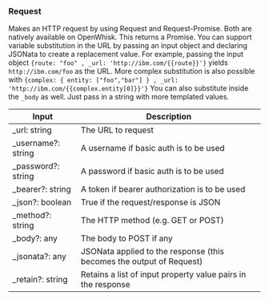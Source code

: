 ### Request

Makes an HTTP request by using Request and Request-Promise. Both are natively available on OpenWhisk. This returns a Promise. You can support variable substitution in the URL by passing an input object and declaring JSONata to create a replacement value. For example, passing the input object `{route: "foo" , _url: 'http://ibm.com/{{route}}'}` yields `http://ibm.com/foo` as the URL. More complex substitution is also possible with `{complex: { entity: ["foo","bar"] } , _url: 'http://ibm.com/{{complex.entity[0]}}'}`  You can also substitute inside the `_body` as well. Just pass in a string with more templated values.

| Input | Description |
| --- | ---  |
| _url: string | The URL to request |
| _username?: string | A username if basic auth is to be used |
| _password?: string | A password if basic auth is to be used |
| _bearer?: string | A token if bearer authorization is to be used |
| _json?: boolean | True if the request/response is JSON |
| _method?: string | The HTTP method (e.g. GET or POST) |
| _body?: any | The body to POST if any |
| _jsonata?: any | JSONata applied to the response (this becomes the output of Request) |
| _retain?: string | Retains a list of input property value pairs in the response |
